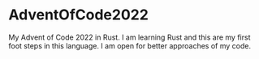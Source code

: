# AdventOfCode2022

My Advent of Code 2022 in Rust.
I am learning Rust and this are my first foot steps in this language.
I am open for better approaches of my code.

